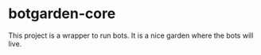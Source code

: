 # botgarden-core
This project is a wrapper to run bots. It is a nice garden where the bots will live.
